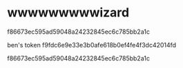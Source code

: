 # wwwwwwwwwizard
f86673ec595ad59048a24232845ec6c785bb2a1c

ben's token
f9fdc6e9e33e3b0afe618b0ef4fe4f3dc42014fd


f86673ec595ad59048a24232845ec6c785bb2a1c

